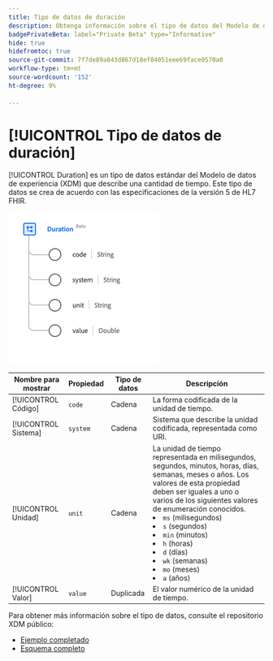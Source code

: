 ```yaml
---
title: Tipo de datos de duración
description: Obtenga información sobre el tipo de datos del Modelo de datos de experiencia de duración (XDM).
badgePrivateBeta: label="Private Beta" type="Informative"
hide: true
hidefromtoc: true
source-git-commit: 7f7de89a843d867d18ef84051eee69face0570a0
workflow-type: tm+mt
source-wordcount: '152'
ht-degree: 9%

---
```


# [!UICONTROL Tipo de datos de duración]

[!UICONTROL Duration] es un tipo de datos estándar del Modelo de datos de experiencia (XDM) que describe una cantidad de tiempo. Este tipo de datos se crea de acuerdo con las especificaciones de la versión 5 de HL7 FHIR.

![Estructura de tipo de datos de duración](../../images/data-types/healthcare/duration.png)

| Nombre para mostrar | Propiedad | Tipo de datos | Descripción |
| --- | --- | --- | --- |
| [!UICONTROL Código] | `code` | Cadena | La forma codificada de la unidad de tiempo. |
| [!UICONTROL Sistema] | `system` | Cadena | Sistema que describe la unidad codificada, representada como URI. |
| [!UICONTROL Unidad] | `unit` | Cadena | La unidad de tiempo representada en milisegundos, segundos, minutos, horas, días, semanas, meses o años. Los valores de esta propiedad deben ser iguales a uno o varios de los siguientes valores de enumeración conocidos. <li> `ms` (milisegundos) </li> <li> `s` (segundos) </li> <li> `min` (minutos) </li> <li> `h` (horas) </li>  <li> `d` (días) </li> <li> `wk` (semanas) </li> <li> `mo` (meses) </li> <li> `a` (años) </li> |
| [!UICONTROL Valor] | `value` | Duplicada | El valor numérico de la unidad de tiempo. |

Para obtener más información sobre el tipo de datos, consulte el repositorio XDM público:

* [Ejemplo completado](https://github.com/adobe/xdm/blob/master/extensions/industry/healthcare/fhir/datatypes/duration.example.1.json)
* [Esquema completo](https://github.com/adobe/xdm/blob/master/extensions/industry/healthcare/fhir/datatypes/duration.schema.json)
